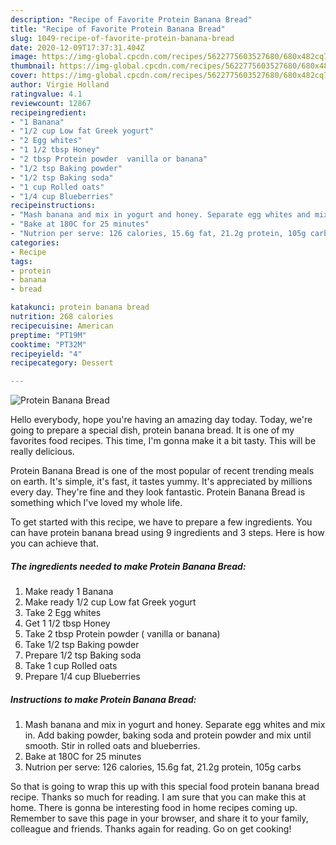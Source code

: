 ```yaml
---
description: "Recipe of Favorite Protein Banana Bread"
title: "Recipe of Favorite Protein Banana Bread"
slug: 1049-recipe-of-favorite-protein-banana-bread
date: 2020-12-09T17:37:31.404Z
image: https://img-global.cpcdn.com/recipes/5622775603527680/680x482cq70/protein-banana-bread-recipe-main-photo.jpg
thumbnail: https://img-global.cpcdn.com/recipes/5622775603527680/680x482cq70/protein-banana-bread-recipe-main-photo.jpg
cover: https://img-global.cpcdn.com/recipes/5622775603527680/680x482cq70/protein-banana-bread-recipe-main-photo.jpg
author: Virgie Holland
ratingvalue: 4.1
reviewcount: 12867
recipeingredient:
- "1 Banana"
- "1/2 cup Low fat Greek yogurt"
- "2 Egg whites"
- "1 1/2 tbsp Honey"
- "2 tbsp Protein powder  vanilla or banana"
- "1/2 tsp Baking powder"
- "1/2 tsp Baking soda"
- "1 cup Rolled oats"
- "1/4 cup Blueberries"
recipeinstructions:
- "Mash banana and mix in yogurt and honey. Separate egg whites and mix in. Add baking powder, baking soda and protein powder and mix until smooth. Stir in rolled oats and blueberries."
- "Bake at 180C for 25 minutes"
- "Nutrion per serve: 126 calories, 15.6g fat, 21.2g protein, 105g carbs"
categories:
- Recipe
tags:
- protein
- banana
- bread

katakunci: protein banana bread 
nutrition: 268 calories
recipecuisine: American
preptime: "PT19M"
cooktime: "PT32M"
recipeyield: "4"
recipecategory: Dessert

---
```



![Protein Banana Bread](https://img-global.cpcdn.com/recipes/5622775603527680/680x482cq70/protein-banana-bread-recipe-main-photo.jpg)

Hello everybody, hope you're having an amazing day today. Today, we're going to prepare a special dish, protein banana bread. It is one of my favorites food recipes. This time, I'm gonna make it a bit tasty. This will be really delicious.



Protein Banana Bread is one of the most popular of recent trending meals on earth. It's simple, it's fast, it tastes yummy. It's appreciated by millions every day. They're fine and they look fantastic. Protein Banana Bread is something which I've loved my whole life.


To get started with this recipe, we have to prepare a few ingredients. You can have protein banana bread using 9 ingredients and 3 steps. Here is how you can achieve that.

<!--inarticleads1-->

##### The ingredients needed to make Protein Banana Bread:

1. Make ready 1 Banana
1. Make ready 1/2 cup Low fat Greek yogurt
1. Take 2 Egg whites
1. Get 1 1/2 tbsp Honey
1. Take 2 tbsp Protein powder ( vanilla or banana)
1. Take 1/2 tsp Baking powder
1. Prepare 1/2 tsp Baking soda
1. Take 1 cup Rolled oats
1. Prepare 1/4 cup Blueberries




<!--inarticleads2-->

##### Instructions to make Protein Banana Bread:

1. Mash banana and mix in yogurt and honey. Separate egg whites and mix in. Add baking powder, baking soda and protein powder and mix until smooth. Stir in rolled oats and blueberries.
1. Bake at 180C for 25 minutes
1. Nutrion per serve: 126 calories, 15.6g fat, 21.2g protein, 105g carbs




So that is going to wrap this up with this special food protein banana bread recipe. Thanks so much for reading. I am sure that you can make this at home. There is gonna be interesting food in home recipes coming up. Remember to save this page in your browser, and share it to your family, colleague and friends. Thanks again for reading. Go on get cooking!
